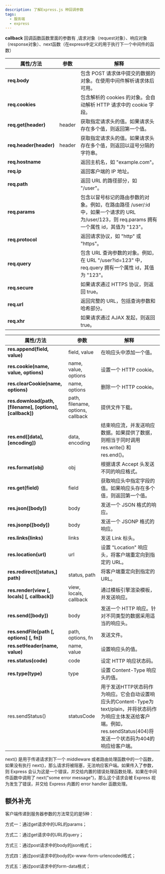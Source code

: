 ```yaml
---
description: 了解Express.js 种回调参数
tags:
  - 服务端
  - express
---
```


**callback** 回调函数函数里面的参数有 ,请求对象（request对象）、响应对象（response对象）、next函数（在express中定义的用于执行下一个中间件的函数）


| 属性/方法                           | 参数                    | 解释                                                         |
| ---------------------------------- | ----------------------- | ------------------------------------------------------------ |
| **req.body**                       |                         | 包含 POST 请求体中提交的数据的对象。在使用中间件解析请求体后可用。 |
| **req.cookies**                    |                         | 包含解析的 cookies 的对象。会自动解析 HTTP 请求中的 cookie 字段。 |
| **req.get(header)**                | header                  | 获取指定请求头的值。如果请求头存在多个值，则返回第一个值。 |
| **req.header(header)**             | header                  | 获取指定请求头的值。如果请求头存在多个值，则返回以逗号分隔的字符串。 |
| **req.hostname**                   |                         | 返回主机名，如 "example.com"。                                 |
| **req.ip**                         |                         | 返回客户端的 IP 地址。                                       |
| **req.path**                       |                         | 返回 URL 的路径部分，如 "/user"。                             |
| **req.params**                     |                         | 包含以冒号标记的路由参数的对象。例如，在路由路径 /user/:id 中，如果一个请求的 URL 为/user/123，则 req.params 拥有一个属性 id，其值为 "123"。 |
| **req.protocol**                   |                         | 返回请求协议，如 "http" 或 "https"。                           |
| **req.query**                      |                         | 包含 URL 查询参数的对象。例如，在 URL "/user?id=123" 中， req.query 拥有一个属性 id，其值为 "123"。 |
| **req.secure**                     |                         | 如果请求通过 HTTPS 协议，则返回 true。                       |
| **req.url**                        |                         | 返回完整的 URL，包括查询参数和哈希部分。                     |
| **req.xhr**                        |                         | 如果请求通过 AJAX 发起，则返回 true。                        |


| 属性/方法                           | 参数                    | 解释                                                         |
| ---------------------------------- | ----------------------- | ------------------------------------------------------------ |
| **res.append(field, value)**       | field, value           | 在响应头中添加一个值。                                       |
| **res.cookie(name, value, options)** | name, value, options    | 设置一个 HTTP cookie。                                        |
| **res.clearCookie(name, options)** | name, options           | 删除一个 HTTP cookie。                                        |
| **res.download(path, [filename], [options], [callback])** | path, filename, options, callback | 提供文件下载。                                              |
| **res.end([data], [encoding])**    | data, encoding          | 结束响应流，并发送响应数据。如果提供了数据，则相当于同时调用 res.write() 和 res.end()。 |
| **res.format(obj)**                | obj                     | 根据请求 Accept 头发送不同的响应格式。                       |
| **res.get(field)**                 | field                   | 获取响应头中指定字段的值。如果响应头存在多个值，则返回第一个值。 |
| **res.json([body])**               | body                    | 发送一个 JSON 格式的响应。                                   |
| **res.jsonp([body])**              | body                    | 发送一个 JSONP 格式的响应。                                  |
| **res.links(links)**               | links                   | 发送 Link 标头。                                              |
| **res.location(url)**              | url                     | 设置 "Location" 响应头，将客户端重定向到指定的 URL。          |
| **res.redirect([status,] path)**   | status, path            | 将客户端重定向到指定的 URL。                                 |
| **res.render(view [, locals] [, callback])** | view, locals, callback | 通过模板引擎渲染模板，并发送响应。                          |
| **res.send([body])**               | body                    | 发送一个 HTTP 响应。针对不同类型的数据采用适当的响应头。     |
| **res.sendFile(path [, options] [, fn])** | path, options, fn     | 发送文件。                                                   |
| **res.setHeader(name, value)**     | name, value             | 设置响应头的值。                                             |
| **res.status(code)**               | code                    | 设定 HTTP 响应状态码。                                        |
| **res.type(type)**                 | type                    | 设置 Content-Type 响应头的值。                               |
|res.sendStatus()| statusCode|用于发送HTTP状态码作为响应。它会自动设置响应头的Content-Type为text/plain，并将状态码作为响应主体发送给客户端。例如，res.sendStatus(404)将发送一个状态码为404的响应给客户端。|

next() 是用于传递请求到下一个 middleware 或者路由处理函数中的一个函数，如果没有执行 next()，那么请求将被阻塞，无法响应客户端。如果传入了参数，则 Express 会认为这是一个错误，并交给内置的错误处理函数处理。如果在中间件函数中调用了 next("some error message")，那么这个请求会被 Express 视为发生了错误，并交给 Express 内置的 error handler 函数处理。

## 额外补充

客户端传递到服务器参数的方法常见的是5种：

方式一：通过get请求中的URL的params；

方式二：通过get请求中的URL的query；

方式三：通过post请求中的body的json格式；

方式四：通过post请求中的body的x-www-form-urlencoded格式；

方式五：通过post请求中的form-data格式；